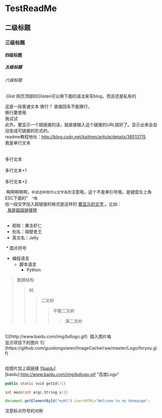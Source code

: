 # TestReadMe
## 二级标题
### 三级标题
#### 四级标题
##### 五级标题
###### 六级标题

  Glist 网页顶部的Glisten可以用下面的语法来写blog，而且还是私有的

  这是一段普通文本
  换行？
  直接回车不能换行， <br>
  换行要使用</br>我试试
  </br>
  此外，要显示一个超链接的话，就直接输入这个链接的URL就好了。显示出来会自动变成可链接的形式的。
  </br> readme教程地址：http://blog.csdn.net/kaitiren/article/details/38513715
  </br>我是单行文本</br>
  </br></br> 多行文本
  </br></br> 多行文本+1
  </br></br> 多行文本+2
  
  啊啊啊啊啊，`听说这样我可以文字高亮`注意哦，这个不是单引号哦，是键盘左上角ESC下面的" ` "哦`
  </br>给一段文字加入超链接的格式是这样的 [ 要显示的文字 ]( 链接的地址 )。比如：</br>
  [ 我是超级链接呀 ](https://www.baidu.com)</br>
  </br>
 
  * 昵称：果冻虾仁  
  * 别名：隔壁老王  
  * 英文名：Jelly 
  
  * 圆点符号
  
  * 编程语言  
    * 脚本语言  
        * Python  
        
>数据结构  
>>树  
>>>二叉树  
>>>>平衡二叉树  
>>>>>满二叉树  

</br>
![](http://www.baidu.com/img/bdlogo.gif)  插入图片咯
</br> 显示项目下的图片
![](https://github.com/guodongxiaren/ImageCache/raw/master/Logo/foryou.gif)  

</br>给图片加上超链接
[![baidu]](http://baidu.com)  
[baidu]:http://www.baidu.com/img/bdlogo.gif "百度Logo"  

```java
public static void getId(){}
```

```c
int main(int argc,String s){}
```
```javascript
document.getElementById("myH1").inertHTML="Welcome to my Homepage";
```

注意标点符号的对称

